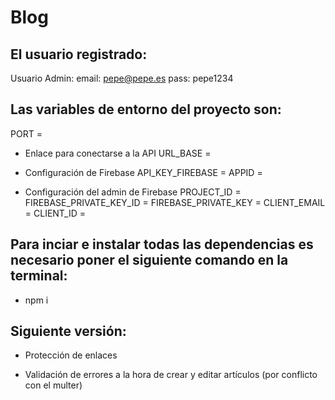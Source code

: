 # Blog

## El usuario registrado:

Usuario Admin:
email: pepe@pepe.es
pass: pepe1234

## Las variables de entorno del proyecto son:

PORT =
- Enlace para conectarse a la API
URL_BASE = 

- Configuración de Firebase
API_KEY_FIREBASE =
APPID = 

- Configuración del admin de Firebase
PROJECT_ID = 
FIREBASE_PRIVATE_KEY_ID = 
FIREBASE_PRIVATE_KEY = 
CLIENT_EMAIL = 
CLIENT_ID = 

## Para inciar e instalar todas las dependencias es necesario poner el siguiente comando en la terminal:

- npm i

## Siguiente versión:

- Protección de enlaces

- Validación de errores a la hora de crear y editar artículos (por conflicto con el multer)


